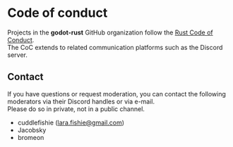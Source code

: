 # Code of conduct

Projects in the **godot-rust** GitHub organization follow the [Rust Code of Conduct][coc].  
The CoC extends to related communication platforms such as the Discord server.

[coc]: https://www.rust-lang.org/policies/code-of-conduct

## Contact

If you have questions or request moderation, you can contact the following moderators
via their Discord handles or via e-mail.  
Please do so in private, not in a public channel.

* cuddlefishie (lara.fishie@gmail.com)
* Jacobsky
* bromeon
